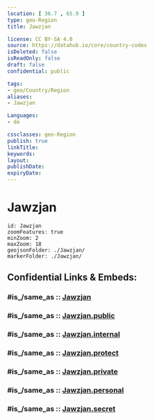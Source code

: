 ```yaml
---
location: [ 36.7 , 65.9 ] 
type: geo-Region
title: Jawzjan

license: CC BY-SA 4.0
source: https://datahub.io/core/country-codes
isDeleted: false
isReadOnly: false
draft: false
confidential: public

tags:
- geo/Country/Region
aliases:
- Jawzjan

Languages:
- de

cssclasses: geo-Region
publish: true
linkTitle: 
keywords: 
layout: 
publishDate: 
expiryDate: 
---
```


# Jawzjan

```leaflet
id: Jawzjan
zoomFeatures: true 
minZoom: 2 
maxZoom: 18
geojsonFolder: ./Jawzjan/
markerFolder: ./Jawzjan/
```


## Confidential Links & Embeds: 

### #is_/same_as :: [Jawzjan](/_Standards/Earth/Continent/Asia/Asia~Central/Afghanistan/provinces~Afghanistan/Jawzjan.md) 

### #is_/same_as :: [Jawzjan.public](/_public/Earth/Continent/Asia/Asia~Central/Afghanistan/provinces~Afghanistan/Jawzjan.public.md) 

### #is_/same_as :: [Jawzjan.internal](/_internal/Earth/Continent/Asia/Asia~Central/Afghanistan/provinces~Afghanistan/Jawzjan.internal.md) 

### #is_/same_as :: [Jawzjan.protect](/_protect/Earth/Continent/Asia/Asia~Central/Afghanistan/provinces~Afghanistan/Jawzjan.protect.md) 

### #is_/same_as :: [Jawzjan.private](/_private/Earth/Continent/Asia/Asia~Central/Afghanistan/provinces~Afghanistan/Jawzjan.private.md) 

### #is_/same_as :: [Jawzjan.personal](/_personal/Earth/Continent/Asia/Asia~Central/Afghanistan/provinces~Afghanistan/Jawzjan.personal.md) 

### #is_/same_as :: [Jawzjan.secret](/_secret/Earth/Continent/Asia/Asia~Central/Afghanistan/provinces~Afghanistan/Jawzjan.secret.md)

